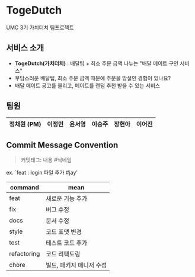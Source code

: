 # TogeDutch
UMC 3기 가치더치 팀프로젝트 

## 서비스 소개
- **TogeDutch(가치더치)** : 배달팁 + 최소 주문 금액 나누는 "배달 메이트 구인 서비스"
- 부담스러운 배달팁, 최소 주문 금액 때문에 주문을 망설인 경험이 있나요? 
- 배달 메이트 공고를 올리고, 메이트를 랜덤 추천 받을 수 있는 서비스

## 팀원
|정채원 (PM)|이정민|윤서영|이승주|장현아|이어진|
|:------:|:---:|:------:|:---:|:------:|:---:|

## Commit Message Convention

> 커밋태그: 내용 #닉네임

ex. `feat : login 파일 추가 #jay'

| command | mean |
| --- | --- |
| feat | 새로운 기능 추가 |
| fix | 버그 수정 |
| docs | 문서 수정 |
| style | 코드 포맷 변경 |
| test | 테스트 코드 추가 |
| refactoring | 코드 리팩토링 |
| chore | 빌드, 패키지 매니저 수정 |
